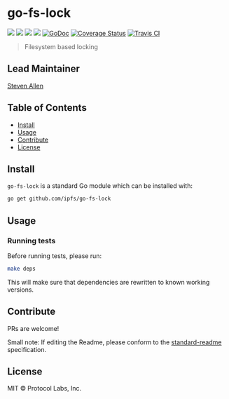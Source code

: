 # go-fs-lock

[![](https://img.shields.io/badge/made%20by-Protocol%20Labs-blue.svg?style=flat-square)](http://ipn.io)
[![](https://img.shields.io/badge/project-IPFS-blue.svg?style=flat-square)](http://ipfs.io/)
[![](https://img.shields.io/badge/freenode-%23ipfs-blue.svg?style=flat-square)](http://webchat.freenode.net/?channels=%23ipfs)
[![](https://img.shields.io/badge/readme%20style-standard-brightgreen.svg?style=flat-square)](https://github.com/RichardLitt/standard-readme)
[![GoDoc](https://godoc.org/github.com/ipfs/go-fs-lock?status.svg)](https://godoc.org/github.com/ipfs/go-fs-lock)
[![Coverage Status](https://coveralls.io/repos/github/ipfs/go-fs-lock/badge.svg?branch=master)](https://coveralls.io/github/ipfs/go-fs-lock?branch=master)
[![Travis CI](https://travis-ci.org/ipfs/go-fs-lock.svg?branch=master)](https://travis-ci.org/ipfs/go-fs-lock)

> Filesystem based locking

## Lead Maintainer

[Steven Allen](https://github.com/Stebalien)


## Table of Contents

- [Install](#install)
- [Usage](#usage)
- [Contribute](#contribute)
- [License](#license)

## Install

`go-fs-lock` is a standard Go module which can be installed with:

```sh
go get github.com/ipfs/go-fs-lock
```

## Usage

### Running tests

Before running tests, please run:

```sh
make deps
```

This will make sure that dependencies are rewritten to known working versions.

## Contribute

PRs are welcome!

Small note: If editing the Readme, please conform to the [standard-readme](https://github.com/RichardLitt/standard-readme) specification.

## License

MIT © Protocol Labs, Inc.
